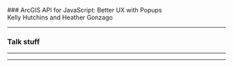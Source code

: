 <!-- .slide: data-background="../reveal.js/img/bg-1.png" -->
<!-- .slide: class="title" -->
<br>
<br>
<br>
### ArcGIS API for JavaScript: Better UX with Popups

<br>
Kelly Hutchins and Heather Gonzago


----

### Talk stuff

----

<!-- .slide: data-background="../reveal.js/img/bg-rating.png" -->

----
